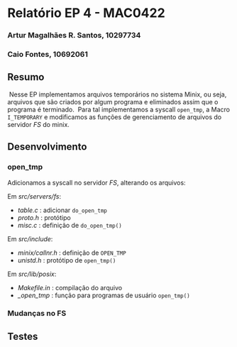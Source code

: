 # Relatório EP 4 - MAC0422

### Artur Magalhães R. Santos, 10297734

### Caio Fontes, 10692061

## Resumo

​	Nesse EP implementamos arquivos temporários no sistema Minix, ou seja, arquivos que são criados por algum programa e eliminados assim que o programa é terminado.
​	Para tal implementamos a syscall `open_tmp`, a Macro `I_TEMPORARY` e modificamos as funções de gerenciamento de arquivos do servidor *FS* do minix.

## Desenvolvimento

### open_tmp

Adicionamos a syscall no servidor *FS*, alterando os arquivos:

Em *src/servers/fs*:

- *table.c* : adicionar `do_open_tmp`
- *proto.h* : protótipo
- *misc.c*  : definição de `do_open_tmp()`

Em *src/include*:

- *minix/callnr.h* : definição de `OPEN_TMP`
- *unistd.h* : protótipo de `open_tmp()`

Em *src/lib/posix*:

- *Makefile.in* : compilação do arquivo
- *_open_tmp* : função para programas de usuário `open_tmp()`

### Mudanças no FS

## Testes
